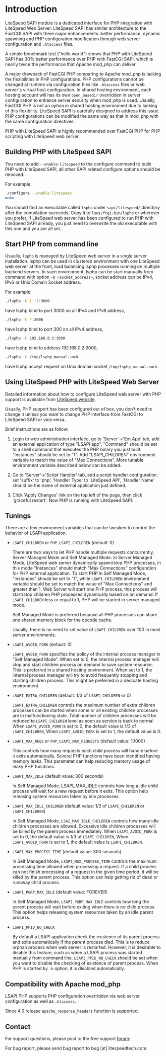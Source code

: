# Introduction

LiteSpeed SAPI module is a dedicated interface for PHP integration with
LiteSpeed Web Server. LiteSpeed SAPI has similar architecture to the FastCGI
SAPI with there major enhancements: better performance, dynamic spawning and PHP
configuration modification through web server configuration and `.htaccess`
files.

A simple benchmark test ("hello world") shows that PHP with LiteSpeed SAPI has
30% better performance over PHP with FastCGI SAPI, which is nearly twice the
performance that Apache mod_php can deliver.

A major drawback of FastCGI PHP comparing to Apache mod_php is lacking the
flexibilities in PHP configurations. PHP configurations cannot be changed at
runtime via configuration files like `.htaccess` files or web server's virtual
host configuration. In shared hosting environment, each hosting account will has
its own `open_basedir` overridden in server configuration to enhance server
security when mod_php is used. Usually, FastCGI PHP is not an option in shared
hosting environment due to lacking of this flexibility. LiteSpeed SAPI is
carefully designed to address this issue. PHP configurations can be modified the
same way as that in mod_php with the same configuration directives.

PHP with LiteSpeed SAPI is highly recommended over FastCGI PHP for PHP scripting
with LiteSpeed web server.

## Building PHP with LiteSpeed SAPI

You need to add `--enable-litespeed` to the configure command to build PHP with
LiteSpeed SAPI, all other SAPI related configure options should be removed.

For example:

```bash
./configure --enable-litespeed
make
```

You should find an executable called `lsphp` under `sapi/litespeed/` directory
after the compilation succeeds. Copy it to `lsws/fcgi-bin/lsphp` or wherever you
prefer, if LiteSpeed web server has been configured to run PHP with LiteSpeed
SAPI already, you just need to overwrite the old executable with this one and
you are all set.

## Start PHP from command line

Usually, `lsphp` is managed by LiteSpeed web server in a single server
installation. lsphp can be used in clustered environment with one LiteSpeed web
server at the front, load balancing lsphp processes running on multiple backend
servers. In such environment, lsphp can be start manually from command with
option `-b <socket_address>`, socket address can be IPv4, IPv6 or Unix Domain
Socket address.

For example:

```bash
./lsphp -b [::]:3000
```

have lsphp bind to port 3000 on all IPv4 and IPv6 address,

```bash
./lsphp -b *:3000
```

have lsphp bind to port 300 on all IPv4 address,

```bash
./lsphp -b 192.168.0.2:3000
```

have lsphp bind to address 192.168.0.2:3000,

```bash
./lsphp -b /tmp/lsphp_manual.sock
```

have lsphp accept request on Unix domain socket `/tmp/lsphp_manual.sock`.

## Using LiteSpeed PHP with LiteSpeed Web Server

Detailed information about how to configure LiteSpeed web server with PHP
support is available from
[LiteSpeed website](https://www.litespeedtech.com/docs/webserver).

Usually, PHP support has been configured out of box, you don't need to change it
unless you want to change PHP interface from FastCGI to LiteSpeed SAPI or vice
versa.

Brief instructions are as follow:

1. Login to web administration interface, go to 'Server'->'Ext App' tab, add an
   external application of type "LSAPI app", "Command" should be set to a shell
   command that executes the PHP binary you just built. "Instances" should be
   set to "1". Add "LSAPI_CHILDREN" environment variable to match the value of
   "Max Connections". More tunable environment variable described below can be
   added.

2. Go to 'Server'->'Script Handler' tab, add a script handler configuration: set
   'suffix' to 'php', 'Handler Type' to 'LiteSpeed API', 'Handler Name' should
   be the name of external application just defined.

3. Click 'Apply Changes' link on the top left of the page, then click
   'graceful restart'. Now PHP is running with LiteSpeed SAPI.

## Tunings

There are a few environment variables that can be tweaked to control the
behavior of LSAPI application.

* `LSAPI_CHILDREN` or `PHP_LSAPI_CHILDREN` (default: 0)

  There are two ways to let PHP handle multiple requests concurrently, Server
  Managed Mode and Self Managed Mode. In Server Managed Mode, LiteSpeed web
  server dynamically spawn/stop PHP processes, in this mode "Instances" should
  match "Max Connections" configuration for PHP external application. To start
  PHP in Self Managed Mode, "Instances" should be set to "1", while
  `LSAPI_CHILDREN` environment variable should be set to match the value of "Max
  Connections" and greater than 1. Web Server will start one PHP process, this
  process will start/stop children PHP processes dynamically based on on demand.
  If `LSAPI_CHILDREN` less or equal to 1, PHP will be started in server managed
  mode.

  Self Managed Mode is preferred because all PHP processes can share one shared
  memory block for the opcode cache.

  Usually, there is no need to set value of `LSAPI_CHILDREN` over 100 in most
  server environments.

* `LSAPI_AVOID_FORK` (default: 0)

  `LSAPI_AVOID_FORK` specifies the policy of the internal process manager in
  "Self Managed Mode". When set to 0, the internal process manager will stop and
  start children process on demand to save system resource. This is preferred in
  a shared hosting environment. When set to 1, the internal process manager will
  try to avoid frequently stopping and starting children process. This might be
  preferred in a dedicate hosting environment.

* `LSAPI_EXTRA_CHILDREN` (default: 1/3 of `LSAPI_CHILDREN` or 0)

  `LSAPI_EXTRA_CHILDREN` controls the maximum number of extra children processes
  can be started when some or all existing children processes are in
  malfunctioning state. Total number of children processes will be reduced to
  `LSAPI_CHILDREN` level as soon as service is back to normal. When
  `LSAPI_AVOID_FORK` is set to 0, the default value is 1/3 of `LSAPI_CHILDREN`,
  When `LSAPI_AVOID_FORK` is set to 1, the default value is 0.

* `LSAPI_MAX_REQS` or `PHP_LSAPI_MAX_REQUESTS` (default value: 10000)

  This controls how many requests each child process will handle before it exits
  automatically. Several PHP functions have been identified having memory leaks.
  This parameter can help reducing memory usage of leaky PHP functions.

* `LSAPI_MAX_IDLE` (default value: 300 seconds)

  In Self Managed Mode, LSAPI_MAX_IDLE controls how long a idle child process
  will wait for a new request before it exits. This option help releasing system
  resources taken by idle processes.

* `LSAPI_MAX_IDLE_CHILDREN` (default value: 1/3 of `LSAPI_CHILDREN` or
  `LSAPI_CHILDREN`)

  In Self Managed Mode, `LSAI_MAX_IDLE_CHILDREN` controls how many idle children
  processes are allowed. Excessive idle children processes will be killed by the
  parent process immediately. When `LSAPI_AVOID_FORK` is set to 0, the default
  value is 1/3 of `LSAPI_CHILDREN`, When `LSAPI_AVOID_FORK` is set to 1, the
  default value is `LSAPI_CHILDREN`.

* `LSAPI_MAX_PROCESS_TIME` (default value: 300 seconds)

  In Self Managed Mode, `LSAPI_MAX_PROCESS_TIME` controls the maximum processing
  time allowed when processing a request. If a child process can not finish
  processing of a request in the given time period, it will be killed by the
  parent process. This option can help getting rid of dead or runaway child
  process.

* `LSAPI_PGRP_MAX_IDLE` (default value: FOREVER)

  In Self Managed Mode, `LSAPI_PGRP_MAX_IDLE` controls how long the parent
  process will wait before exiting when there is no child process. This option
  helps releasing system resources taken by an idle parent process.

* `LSAPI_PPID_NO_CHECK`

  By default a LSAPI application check the existence of its parent process and
  exits automatically if the parent process died. This is to reduce orphan
  process when web server is restarted. However, it is desirable to disable this
  feature, such as when a LSAPI process was started manually from command line.
  `LSAPI_PPID_NO_CHECK` should be set when you want to disable the checking of
  existence of parent process. When PHP is started by `-b` option, it is
  disabled automatically.

## Compatibility with Apache mod_php

LSAPI PHP supports PHP configuration overridden via web server configuration
as well as `.htaccess`.

Since 4.0 release `apache_response_headers` function is supported.

## Contact

For support questions, please post to the free support
[forum](https://www.litespeedtech.com/support/forum/):

For bug report, please send bug report to bug [at] litespeedtech.com.
